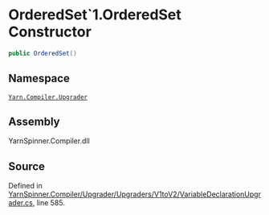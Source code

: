 <!-- This file was generated by a tool. Do not edit this file by hand. -->

# OrderedSet`1.OrderedSet Constructor


```csharp
public OrderedSet()
```



## Namespace
[`Yarn.Compiler.Upgrader`](/api/csharp/yarn.compiler.upgrader/README.md)

## Assembly
YarnSpinner.Compiler.dll

## Source
Defined in [YarnSpinner.Compiler/Upgrader/Upgraders/V1toV2/VariableDeclarationUpgrader.cs](https://github.com/YarnSpinnerTool/YarnSpinner//blob/develop/YarnSpinner.Compiler/Upgrader/Upgraders/V1toV2/VariableDeclarationUpgrader.cs#L585), line 585.

